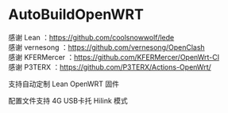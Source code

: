 # AutoBuildOpenWRT
感谢 Lean ：https://github.com/coolsnowwolf/lede         
感谢 vernesong ：https://github.com/vernesong/OpenClash          
感谢 KFERMercer ：https://github.com/KFERMercer/OpenWrt-CI         
感谢 P3TERX ：https://github.com/P3TERX/Actions-OpenWrt/         
  
支持自动定制 Lean OpenWRT 固件

配置文件支持 4G USB卡托 Hilink 模式
